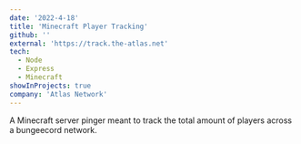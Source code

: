 ```yaml
---
date: '2022-4-18'
title: 'Minecraft Player Tracking'
github: ''
external: 'https://track.the-atlas.net'
tech:
  - Node
  - Express
  - Minecraft
showInProjects: true
company: 'Atlas Network'
---
```


A Minecraft server pinger meant to track the total amount of players across a bungeecord network.